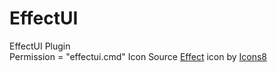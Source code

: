 # EffectUI
EffectUI Plugin
<br>Permission = "effectui.cmd"
Icon Source
<a target="_blank" href="https://icons8.com/icon/QnQZHO9jRUeQ/effect">Effect</a> icon by <a target="_blank" href="https://icons8.com">Icons8</a>
